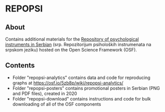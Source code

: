 # REPOPSI
## About
Contains additional materials for the [Repository of psychological instruments in Serbian](https://osf.io/5zb8p/) (srp. Repozitorijum psiholoških instrumenata na srpskom jeziku) hosted on the Open Science Framework (OSF).

## Contents
* Folder "repopsi-analytics" contains data and code for reproducing graphs at https://osf.io/5zb8p/wiki/repopsi-analytics/
* Folder "repopsi-posters" contains promotional posters in Serbian (PNG and PDF files), created in 2020
* Folder "repopsi-download" contains instructions and code for bulk downloading of all of the OSF components
